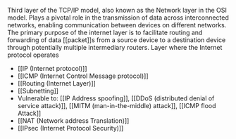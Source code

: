 Third layer of the TCP/IP model, also known as the Network layer in the OSI model. Plays a pivotal role in the transmission of data across interconnected networks, enabling communication between devices on different networks. The primary purpose of the internet layer is to facilitate routing and forwarding of data [[packet]]s from a source device to a destination device through potentially multiple intermediary routers.
Layer where the Internet protocol operates


- [[IP (Internet protocol)]]
- [[ICMP (Internet Control Message protocol)]]
- [[Routing (Internet Layer)]]
- [[Subnetting]]
- Vulnerable to: [[IP Address spoofing]], [[DDoS (distributed denial of service attack)]], [[MITM (man-in-the-middle) attack]], [[ICMP flood Attack]]
- [[NAT (Network address Translation)]]
- [[IPsec (Internet Protocol Security)]]